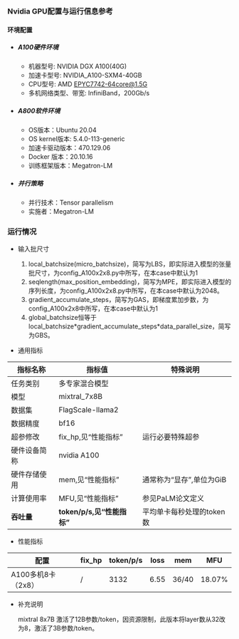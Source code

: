 ### Nvidia GPU配置与运行信息参考
#### 环境配置
- ##### A100硬件环境
    - 机器型号: NVIDIA DGX A100(40G)
    - 加速卡型号: NVIDIA_A100-SXM4-40GB
    - CPU型号: AMD [EPYC7742-64core@1.5G](mailto:EPYC7742-64core@1.5G)
    - 多机网络类型、带宽: InfiniBand，200Gb/s
    
- ##### A800软件环境
   - OS版本：Ubuntu 20.04
   - OS kernel版本: 5.4.0-113-generic     
   - 加速卡驱动版本：470.129.06
   - Docker 版本：20.10.16
   - 训练框架版本：Megatron-LM

- ##### 并行策略

   - 并行技术：Tensor parallelism
   - 实施者：Megatron-LM


### 运行情况

* 输入批尺寸
  1. local_batchsize(micro_batchsize)，简写为LBS，即实际进入模型的张量批尺寸，为config_A100x2x8.py中所写，在本case中默认为1
  2. seqlength(max_position_embedding)，简写为MPE，即实际进入模型的序列长度，为config_A100x2x8.py中所写，在本case中默认为2048。
  3. gradient_accumulate_steps，简写为GAS，即梯度累加步数，为config_A100x2x8中所写，在本case中默认为1
  4. global_batchsize恒等于local_batchsize\*gradient_accumulate_steps\*data_parallel_size，简写为GBS。


* 通用指标

| 指标名称     | 指标值                     | 特殊说明                           |
| ------------ | -------------------------- | ---------------------------------- |
| 任务类别     | 多专家混合模型               |                                    |
| 模型         | mixtral_7x8B                  |                                    |
| 数据集       | FlagScale-llama2 | |
| 数据精度     |bf16                        |                                    |
| 超参修改     | fix_hp,见“性能指标”        | 运行必要特殊超参 |
| 硬件设备简称 | nvidia A100               |                                    |
| 硬件存储使用 | mem,见“性能指标”           | 通常称为“显存”,单位为GiB           |
| 计算使用率 | MFU,见“性能指标”           | 参见PaLM论文定义 |
| **吞吐量**   | **token/p/s,见“性能指标”** | 平均单卡每秒处理的token数          |
* 性能指标

| 配置                |  fix_hp           | token/p/s | loss | mem       |MFU       |
| ------------------- | ---------------- | ------ | ------- | --------- |--------- |
| A100多机8卡（2x8） |  /  | 3132 | 6.55 | 36/40 | 18.07% |

* 补充说明

   mixtral 8x7B 激活了12B参数/token，因资源限制，此版本将layer数从32改为8，激活了3B参数/token。
